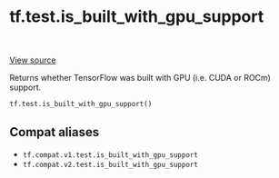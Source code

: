 <div itemscope itemtype="http://developers.google.com/ReferenceObject">
<meta itemprop="name" content="tf.test.is_built_with_gpu_support" />
<meta itemprop="path" content="Stable" />
</div>

# tf.test.is_built_with_gpu_support

<!-- Insert buttons and diff -->

<table class="tfo-notebook-buttons tfo-api" align="left">
</table>

<a target="_blank" href="/code/stable/tensorflow/python/platform/test.py">View source</a>



Returns whether TensorFlow was built with GPU (i.e. CUDA or ROCm) support.

``` python
tf.test.is_built_with_gpu_support()
```



<!-- Placeholder for "Used in" -->


## Compat aliases

* `tf.compat.v1.test.is_built_with_gpu_support`
* `tf.compat.v2.test.is_built_with_gpu_support`

